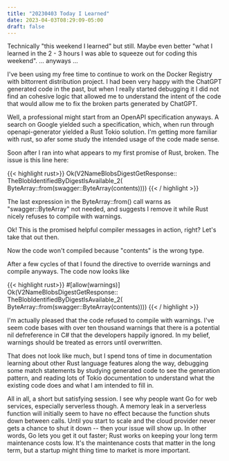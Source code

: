 ```yaml
---
title: "20230403 Today I Learned"
date: 2023-04-03T08:29:09-05:00
draft: false
---
```


Technically "this weekend I learned" but still. Maybe even better "what I learned in the 2 - 3 hours I was able
to squeeze out for coding this weekend". ... anyways ...

I've been using my free time to continue to work on the Docker Registry with bittorrent distribution project. I had
been very happy with the ChatGPT generated code in the past, but when I really started debugging it I did not
find an cohesive logic that allowed me to understand the intent of the code that would allow me to fix the broken
parts generated by ChatGPT.

Well, a professional might start from an OpenAPI specification anyways. A search on Google yielded such a specification, which,
when run through openapi-generator yielded a Rust Tokio solution. I'm getting more familiar with rust, so afer some study the
intended usage of the code made sense.

Soon after I ran into what appears to my first promise of Rust, broken. The issue is this line here:

{{< highlight rust>}}
        Ok(V2NameBlobsDigestGetResponse::
            TheBlobIdentifiedByDigestIsAvailable_2(
                ByteArray::from(swagger::ByteArray(contents))))
{{< / highlight >}}

The last expression in the ByteArray::from() call warns as "swagger::ByteArray" not needed, and suggests I remove it while Rust
nicely refuses to compile with warnings.

Ok! This is the promised helpful compiler messages in action, right? Let's take that out then.

Now the code won't compiled because "contents" is the wrong type.

After a few cycles of that I found the directive to override warnings and compile anyways. The code now looks like

{{< highlight rust>}}
       #[allow(warnings)]
        Ok(V2NameBlobsDigestGetResponse::
            TheBlobIdentifiedByDigestIsAvailable_2(
                ByteArray::from(swagger::ByteArray(contents))))
{{< / highlight >}}

I'm actually pleased that the code refused to compile with warnings. I've seem code bases with over ten thousand warnings that 
there is a potential nil defreference in C# that the developers happily ignored. In my belief, warnings should be treated as 
errors until overwritten. 

That does not look like much, but I spend tons of time in documentation learning about other Rust language features along the
way, debugging some match statements by studying generated code to see the generation pattern, and reading lots of Tokio 
documentation to understand what the existing code does and what I am intended to fill in.

All in all, a short but satisfying session. I see why people want Go for web services, especially serverless though. A memory leak in a serverless function will initially seem to have no effect because the function shuts down between calls. Until you start to 
scale and the cloud provider never gets a chance to shut it down -- then your issue will show up. In other words, Go lets you get it out
faster; Rust works on keeping your long term maintenance costs low. It's the maintenance costs that matter in the long term, but a
startup might thing time to market is more important.